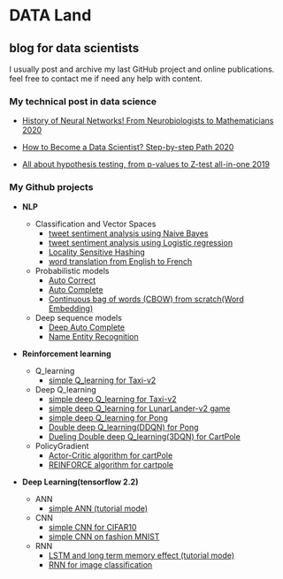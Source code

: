 # DATA Land
## blog for data scientists

I usually post and archive my last GitHub project and online publications. feel free to contact me if need any help with content.
### My technical post in data science

* [History of Neural Networks! From Neurobiologists to Mathematicians 2020](https://medium.com/towards-artificial-intelligence/history-of-neural-network-from-neurobiologists-to-mathematicians-98683458efd9)

* [How to Become a Data Scientist? Step-by-step Path 2020](https://medium.com/towards-artificial-intelligence/how-to-become-a-data-scientist-step-by-step-path-fe6eb6f1f039)

* [All about hypothesis testing, from p-values to Z-test all-in-one 2019](https://towardsdatascience.com/all-about-hypothesis-testing-from-p-values-to-z-test-all-in-one-efef8a226660)

### My Github projects
* **NLP**
    * Classification and Vector Spaces
        * [tweet sentiment analysis using Naive Bayes](https://github.com/alighandij/NLP/blob/main/NLP%20with%20Classification%20and%20Vector%20Spaces/%20sentiment%20analysis%20on%20tweet%20using%20Naive%20Bayes.ipynb)
        * [tweet sentiment analysis using Logistic regression](https://github.com/alighandij/NLP/blob/main/NLP%20with%20Classification%20and%20Vector%20Spaces/%20sentiment%20analysis%20on%20tweet%20using%20logistic%20regression.ipynb)
        * [Locality Sensitive Hashing](https://github.com/alighandij/NLP/blob/main/NLP%20with%20Classification%20and%20Vector%20Spaces/Locality%20sensitive%20hashing%20for%20finding%20similar%20tweets.ipynb)
        * [word translation from English to  French](https://github.com/alighandij/NLP/blob/main/NLP%20with%20Classification%20and%20Vector%20Spaces/word%20translation%20using%20vector%20space.ipynb)
     * Probabilistic models
         * [Auto Correct](https://github.com/alighandij/NLP/blob/main/NLP%20with%20Probabilistic%20Models/Auto%20correct.ipynb)
         * [Auto Complete](https://github.com/alighandij/NLP/blob/main/NLP%20with%20Probabilistic%20Models/Auto%20complete(probabilistic%20model).ipynb)
         * [Continuous bag of words (CBOW) from scratch(Word Embedding)](https://github.com/alighandij/NLP/blob/main/NLP%20with%20Probabilistic%20Models/continuous%20bag%20of%20words%20(CBOW)%20from%20scratch(Word%20Embedding).ipynb)
     * Deep sequence models
         * [Deep Auto Complete](https://github.com/alighandij/NLP/tree/main/NLP%20with%20Sequence%20Models/Deep%20N-gram%20trax)
         * [Name Entity Recognition](https://github.com/alighandij/NLP/tree/main/NLP%20with%20Sequence%20Models/Name%20Entity%20recognition)
* **Reinforcement learning**
    * Q_learning
        * [simple Q_learning for Taxi-v2](https://github.com/alighandij/ReinforcementLearning/blob/master/Q_learning/Q-lraning.ipynb)
    * Deep Q_learning
        * [simple deep Q_learning for Taxi-v2](https://github.com/alighandij/ReinforcementLearning/blob/master/DQN/01_DQN_Taxi-v2.ipynb)
        * [simple deep Q_learning for LunarLander-v2 game](https://github.com/alighandij/ReinforcementLearning/blob/master/DQN/02_DQN_LunarLander-v2.ipynb)
        * [simple deep Q_learning for Pong](https://github.com/alighandij/ReinforcementLearning/blob/master/DQN/03_Pong%20with%20DQN.ipynb)
        * [Double deep Q_learning(DDQN) for Pong](https://github.com/alighandij/ReinforcementLearning/blob/master/DQN/05_Double_DQN_Pong.ipynb)
        * [Dueling Double deep Q_learning(3DQN) for CartPole](https://github.com/alighandij/ReinforcementLearning/blob/master/DQN/06_CartPole%20Dueling%20DDQN.ipynb)
    * PolicyGradient
        * [Actor-Critic algorithm for cartPole](https://github.com/alighandij/ReinforcementLearning/blob/master/PolicyGradient/Actor-Critic_cartPole.ipynb)
        * [REINFORCE algorithm for cartpole](https://github.com/alighandij/ReinforcementLearning/blob/master/PolicyGradient/REINFORCE_cartpole.ipynb)
        
* **Deep Learning(tensorflow 2.2)**
    * ANN
        * [simple ANN (tutorial mode)](https://github.com/alighandij/DeepLearning_TF2/tree/main/ANN)
    * CNN
        * [simple CNN for CIFAR10](https://github.com/alighandij/DeepLearning_TF2/blob/main/CNN/CNN%20for%20CIFAR10%20.ipynb)
        * [simple CNN on fashion MNIST](https://github.com/alighandij/DeepLearning_TF2/blob/main/CNN/CNN%20on%20fashion%20MNIST.ipynb)
    * RNN
        * [LSTM and long term memory effect (tutorial mode)](https://github.com/alighandij/DeepLearning_TF2/blob/main/RNN/Long%20term%20memory%20effect.ipynb)
        * [RNN for image classification](https://github.com/alighandij/DeepLearning_TF2/blob/main/RNN/RNN%20for%20image%20classification.ipynb)
